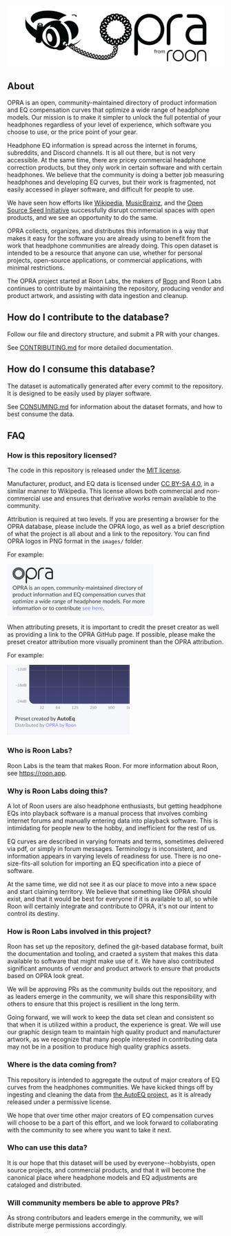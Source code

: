 <p align='center'><img src="images/repository_header_logo.png" alt="My Logo" width="512" /></p>

## About

OPRA is an open, community-maintained directory of product information and EQ compensation 
curves that optimize a wide range of headphone models. Our mission is to make it simpler 
to unlock the full potential of your headphones regardless of your level of experience, 
which software you choose to use, or the price point of your gear. 

Headphone EQ information is spread across the internet in forums, subreddits, and Discord
channels. It is all out there, but is not very accessible. At the same time, there are pricey 
commercial headphone correction products, but they only work in certain software and with certain 
headphones. We believe that the community is doing a better job measuring headphones and developing EQ curves, 
but their work is fragmented, not easily accessed in player software, and difficult for people to use. 

We have seen how efforts like [Wikipedia](https://wikipedia.com), [MusicBrainz](https://musicbrainz.org), and
the [Open Source Seed Initiative](https://osseeds.org) successfully disrupt commercial
spaces with open products, and we see an opportunity to do the same. 

OPRA collects, organizes, and distributes this information in a way that makes it easy for 
the software you are already using to benefit from the work that headphone communities are 
already doing. This open dataset is intended to be a resource that anyone can use, whether for
personal projects, open-source applications, or commercial applications, with
minimal restrictions.

The OPRA project started at Roon Labs, the makers of [Roon](https://roon.app) and 
Roon Labs continues to contribute by maintaining the repository, producing vendor 
and product artwork, and assisting with data ingestion and cleanup.

## How do I contribute to the database?

Follow our file and directory structure, and submit a PR with your changes.

See [CONTRIBUTING.md](docs/CONTRIBUTING.md) for more detailed documentation.

## How do I consume this database?

The dataset is automatically generated after every commit to the repository. It is designed to be easily used by player
software. 

See [CONSUMING.md](docs/CONSUMING.md) for information about the dataset formats, and how to best consume the data. 

## FAQ

### How is this repository licensed?

The code in this repository is released under the [MIT license](https://opensource.org/license/mit).

Manufacturer, product, and EQ data is licensed under [CC BY-SA 4.0](https://creativecommons.org/licenses/by-sa/4.0/legalcode.en), in a similar
manner to Wikipedia. This license allows both commercial and non-commercial use and
ensures that derivative works remain available to the community.

Attribution is required at two levels. If you are presenting a browser for the 
OPRA database, please include the OPRA logo, as well as a brief description of what the 
project is all about and a link to the repository. You can find OPRA logos in PNG format in the `images/` folder.  

For example:

<img src="images/opra_attribution_sample.png" alt="OPRA attribution sample" />

When attributing presets, it is important to credit the preset creator as well 
as providing a link to the OPRA GitHub page. If possible, please make the preset 
creator attribution more visually prominent than the OPRA attribution.

For example:

<img src="images/preset_attribution_sample.png" alt="Preset attribution sample" />


### Who is Roon Labs?

Roon Labs is the team that makes Roon. For more information about Roon, see https://roon.app.

### Why is Roon Labs doing this?

A lot of Roon users are also headphone enthusiasts, but getting headphone EQs
into playback software is a manual process that involves combing internet forums 
and manually entering data into playback software. This is intimidating for people
new to the hobby, and inefficient for the rest of us.

EQ curves are described in varying formats and terms, sometimes delivered via pdf,
or simply in forum messages. Terminology is inconsistent, and information appears
in varying levels of readiness for use. There is no one-size-fits-all solution 
for importing an EQ specification into a piece of software. 

At the same time, we did not see it as our place to move into a new space and start
claiming territory. We believe that something like OPRA should exist, and that it would be 
best for everyone if it is available to all, so while Roon will certainly integrate 
and contribute to OPRA, it's not our intent to control its destiny. 

### How is Roon Labs involved in this project?

Roon has set up the repository, defined the git-based database format, built the
documentation and tooling, and craeted a system that makes this data available
to software that might make use of it. We have also contributed significant amounts
of vendor and product artwork to ensure that products based on OPRA look great.

We will be approving PRs as the community builds out the repository, and as leaders emerge 
in the community, we will share this responsibility with others to ensure that this project 
is resillient in the long term. 

Going forward, we will work to keep the data set clean and consistent so that when it
is utilized within a product, the experience is great. We will use our graphic design team 
to maintain high quality product and manufacturer artwork, as we recognize that many people 
interested in contributing data may not be in a position to produce high quality graphics assets.

### Where is the data coming from?

This repository is intended to aggregate the output of major creators of EQ curves from
the headphones communities. We have kicked things off by ingesting and cleaning the data 
from [the AutoEQ project](https://github.com/jaakkopasanen/AutoEq), as it is already 
released under a permissive license. 

We hope that over time other major creators of EQ compensation curves will choose to be 
a part of this effort, and we look forward to collaborating with the community to see
where you want to take it next.

### Who can use this data?

It is our hope that this dataset will be used by everyone--hobbyists, open source
projects, and commercial products, and that it will become the canonical place where 
headphone models and EQ adjustments are cataloged and distributed.

### Will community members be able to approve PRs?

As strong contributors and leaders emerge in the community, we will distribute merge
permissions accordingly.
